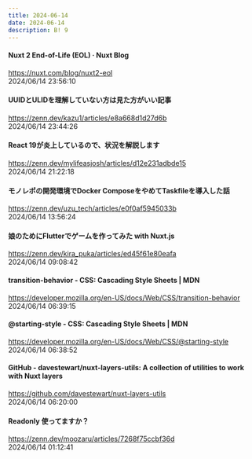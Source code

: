 ```yaml
---
title: 2024-06-14
date: 2024-06-14
description: B! 9
---
```


#### Nuxt 2 End-of-Life (EOL) · Nuxt Blog
https://nuxt.com/blog/nuxt2-eol<br>
2024/06/14 23:56:10<br>


#### UUIDとULIDを理解していない方は見た方がいい記事
https://zenn.dev/kazu1/articles/e8a668d1d27d6b<br>
2024/06/14 23:44:26<br>


#### React 19が炎上しているので、状況を解説します
https://zenn.dev/mylifeasjosh/articles/d12e231adbde15<br>
2024/06/14 21:22:18<br>


#### モノレポの開発環境でDocker ComposeをやめてTaskfileを導入した話
https://zenn.dev/uzu_tech/articles/e0f0af5945033b<br>
2024/06/14 13:56:24<br>


#### 娘のためにFlutterでゲームを作ってみた with Nuxt.js
https://zenn.dev/kira_puka/articles/ed45f61e80eafa<br>
2024/06/14 09:08:42<br>


#### transition-behavior - CSS: Cascading Style Sheets | MDN
https://developer.mozilla.org/en-US/docs/Web/CSS/transition-behavior<br>
2024/06/14 06:39:15<br>


#### @starting-style - CSS: Cascading Style Sheets | MDN
https://developer.mozilla.org/en-US/docs/Web/CSS/@starting-style<br>
2024/06/14 06:38:52<br>


#### GitHub - davestewart/nuxt-layers-utils: A collection of utilities to work with Nuxt layers
https://github.com/davestewart/nuxt-layers-utils<br>
2024/06/14 06:20:00<br>


#### Readonly 使ってますか？
https://zenn.dev/moozaru/articles/7268f75ccbf36d<br>
2024/06/14 01:12:41<br>


